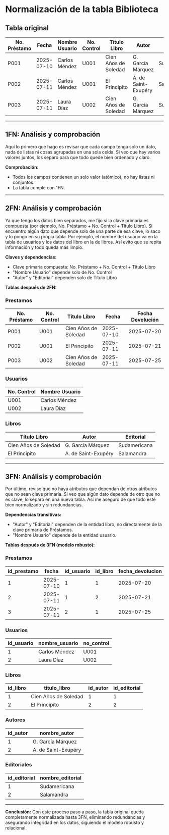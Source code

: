 # Normalización de la tabla Biblioteca

## Tabla original

| No. Préstamo | Fecha      | Nombre Usuario | No. Control | Título Libro         | Autor                | Editorial     | Fecha Devolución |
|--------------|------------|----------------|-------------|----------------------|----------------------|---------------|------------------|
| P001         | 2025-07-10 | Carlos Méndez  | U001        | Cien Años de Soledad | G. García Márquez    | Sudamericana  | 2025-07-20       |
| P002         | 2025-07-11 | Carlos Méndez  | U001        | El Principito        | A. de Saint-Exupéry  | Salamandra    | 2025-07-21       |
| P003         | 2025-07-11 | Laura Díaz     | U002        | Cien Años de Soledad | G. García Márquez    | Sudamericana  | 2025-07-25       |

---

## 1FN: Análisis y comprobación
Aquí lo primero que hago es revisar que cada campo tenga solo un dato, nada de listas ni cosas agrupadas en una sola celda. Si veo que hay varios valores juntos, los separo para que todo quede bien ordenado y claro.

**Comprobación:**
- Todos los campos contienen un solo valor (atómico), no hay listas ni conjuntos.
- La tabla cumple con 1FN.

---

## 2FN: Análisis y comprobación
Ya que tengo los datos bien separados, me fijo si la clave primaria es compuesta (por ejemplo, No. Préstamo + No. Control + Título Libro). Si encuentro algún dato que depende solo de una parte de esa clave, lo saco y lo pongo en su propia tabla. Por ejemplo, el nombre del usuario va en la tabla de usuarios y los datos del libro en la de libros. Así evito que se repita información y todo queda más limpio.

**Claves y dependencias:**
- Clave primaria compuesta: No. Préstamo + No. Control + Título Libro
- "Nombre Usuario" depende solo de No. Control
- "Autor" y "Editorial" dependen solo de Título Libro

**Tablas después de 2FN:**

### Prestamos
| No. Préstamo | No. Control | Título Libro | Fecha      | Fecha Devolución |
|--------------|-------------|--------------|------------|------------------|
| P001         | U001        | Cien Años de Soledad | 2025-07-10 | 2025-07-20 |
| P002         | U001        | El Principito        | 2025-07-11 | 2025-07-21 |
| P003         | U002        | Cien Años de Soledad | 2025-07-11 | 2025-07-25 |

### Usuarios
| No. Control | Nombre Usuario |
|-------------|----------------|
| U001        | Carlos Méndez  |
| U002        | Laura Díaz     |

### Libros
| Título Libro         | Autor               | Editorial    |
|----------------------|---------------------|--------------|
| Cien Años de Soledad | G. García Márquez   | Sudamericana |
| El Principito        | A. de Saint-Exupéry | Salamandra   |

---

## 3FN: Análisis y comprobación
Por último, reviso que no haya atributos que dependan de otros atributos que no sean clave primaria. Si veo que algún dato depende de otro que no es clave, lo separo en una nueva tabla. Así me aseguro de que todo esté bien normalizado y sin redundancias.

**Dependencias transitivas:**
- "Autor" y "Editorial" dependen de la entidad libro, no directamente de la clave primaria de Préstamos.
- "Nombre Usuario" depende de la entidad usuario.

**Tablas después de 3FN (modelo robusto):**

### Prestamos
| id_prestamo | fecha      | id_usuario | id_libro | fecha_devolucion |
|-------------|------------|------------|----------|------------------|
| 1           | 2025-07-10 | 1          | 1        | 2025-07-20       |
| 2           | 2025-07-11 | 1          | 2        | 2025-07-21       |
| 3           | 2025-07-11 | 2          | 1        | 2025-07-25       |

### Usuarios
| id_usuario | nombre_usuario | no_control |
|------------|----------------|------------|
| 1          | Carlos Méndez  | U001       |
| 2          | Laura Díaz     | U002       |

### Libros
| id_libro | titulo_libro         | id_autor | id_editorial |
|----------|----------------------|----------|--------------|
| 1        | Cien Años de Soledad | 1        | 1            |
| 2        | El Principito        | 2        | 2            |

### Autores
| id_autor | nombre_autor         |
|----------|----------------------|
| 1        | G. García Márquez    |
| 2        | A. de Saint-Exupéry  |

### Editoriales
| id_editorial | nombre_editorial |
|--------------|------------------|
| 1            | Sudamericana     |
| 2            | Salamandra       |

---

**Conclusión:**
Con este proceso paso a paso, la tabla original queda completamente normalizada hasta 3FN, eliminando redundancias y asegurando integridad en los datos, siguiendo el modelo robusto y relacional.
